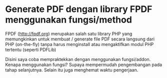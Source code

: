 # Generate PDF dengan library FPDF menggunakan fungsi/method

FPDF (http://fpdf.org) merupakan salah satu library PHP yang
memungkinkan untuk membuat / generate file PDF secara
langsung dari PHP (on-the-fly) tanpa harus menginstall atau mengaktifkan modul PHP tertentu (seperti PDFLib)

Disini saya coba mempraktekkan dengan menggunakan fungsi/addon.
Kenapa menggunakan fungsi? Supaya mempermudah pengembangan pada tahap selanjutnya. 
Selain itu juga menghemat waktu pengerjaan.
